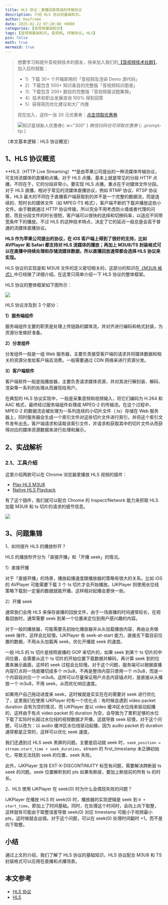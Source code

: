 ```yaml
---
title: HLS 协议：直播回放首选的传输协议
description: 介绍 HLS 协议的基础知识。
author: Keyframe
date: 2025-02-22 07:28:08 +0800
categories: [音视频基础知识]
tags: [音视频基础知识, 音视频, 传输协议, HLS]
pin: false
math: true
mermaid: true
---
```


>想要学习和提升音视频技术的朋友，快来加入我们的<a href="https://t.zsxq.com/jRprT" target="_blank" rel="noopener noreferrer">【音视频技术社群】</a>，加入后你就能：
>
>- 1）下载 30+ 个开箱即用的「音视频及渲染 Demo 源代码」
>- 2）下载包含 500+ 知识条目的完整版「音视频知识图谱」
>- 3）下载包含 200+ 题目的完整版「音视频面试题集锦」
>- 4）技术和职业发展咨询 100% 得到回答
>- 5）获得简历优化建议和大厂内推
>  
>现在加入，送你一张 20 元优惠券：<a href="https://t.zsxq.com/jRprT" target="_blank" rel="noopener noreferrer">点击领取优惠券</a>
>
>![知识星球新人优惠券](assets/img/keyframe-zsxq-coupon.png){: w="300" }
>_微信扫码也可领取优惠券_
{: .prompt-tip }


（本文基本逻辑：HLS 协议概览）


## 1、HLS 协议概览


**HLS（HTTP Live Streaming）**是由苹果公司提出的一种流媒体传输协议，可支持流媒体的直播和点播。对于 HLS 点播，基本上就是常见的分段 HTTP 点播，不同在于，它的分段非常小。要实现 HLS 点播，重点在于对媒体文件分段。对于 HLS 直播，相对于常见的流媒体直播协议，例如 RTMP 协议、RTSP 协议等，HLS 最大的不同在于直播客户端获取到的并不是一个完整的数据流，而是连续的、短时长的媒体文件（如 MPEG-TS 格式），客户端不断的下载并播放这些小文件。由于数据通过 HTTP 协议传输，所以完全不用考虑防火墙或者代理的问题，而且分段文件的时长很短，客户端可以很快的选择和切换码率，以适应不同带宽条件下的播放。不过 HLS 的这种技术特点，决定了它的延迟一般总是会高于普通的流媒体直播协议。

**HLS 作为苹果公司提出的协议，在 iOS 客户端上得到了很好的支持，比如 AVPlayer 和 Safari 都支持对 HLS 流媒体的播放；再加上 M3U8/TS 封装格式可以在直播中持续处理和存储流媒体数据，所以直播回放通常都会选择 HLS 协议来实现。**

HLS 协议的实现是和 M3U8 文件的定义密切相关的，这部分的知识在[《M3U8 格式》](https://mp.weixin.qq.com/s/tCWED5zSMMYF6TTlRyljdA)中已经做了详细介绍。在这里只简单介绍一下 HLS 协议的整体框架。

HLS 协议的整体框架如下图所示：

![](assets/resource/av-basic-knowledge/av-protocol-hls-1.png)

HLS 协议涉及到 3 个部分：

**1）服务端组件**

服务端组件主要的职责是处理上传链路的媒体流，并对齐进行编码和格式封装，为资源分发做好准备。


**2）分发组件**


分发组件一般是一组 Web 服务器，主要负责接受客户端的请求并将媒体数据和相关的资源分发给客户端去消费。一般需要通过 CDN 网络来进行资源分发。


**3）客户端软件**

客户端软件一般是指播放器，主要负责请求媒体资源，并对其进行解封装、解码、渲染等一系列的处理从而展现给用户。

在典型的 HLS 协议实现中，一般是采集音频和视频输入，将它们编码为 H.264 和 AAC 格式，最终经过服务端组件处理成 MPEG-2 的传输流。在这个过程中，MPEG-2 的数据流会被处理为一系列连续的小切片文件（.ts）存储在 Web 服务器上，同时服务器会生成一个索引文件对这些切片文件进行索引，并将这个索引文件发布出去。客户端请求和读取该索引文件，并请求和获取其中的切片文件从而获得对应的媒体资源数据来进行处理和展示。




## 2、实战解析

### 2.1、工具介绍

这里介绍两款可以在 Chrome 浏览器里播放 HLS 视频的插件：

- [Play HLS M3U8](https://www.extfans.com/productivity/ckblfoghkjhaclegefojbgllenffajdc/)
- [Native HLS Playback](https://www.extfans.com/productivity/emnphkkblegpebimobpbekeedfgemhof)

有了这个插件，我们就可以配合 Chrome 的 Inspect/Network 能力来抓取 HLS 加载 M3U8 和 ts 切片的请求的细节信息。

![](assets/resource/av-basic-knowledge/av-protocol-hls-2.png)


## 3、问题集锦

1、如何提升 HLS 的播放秒开？

HLS 的播放秒开分为「直接开播」和「开播 seek」的情况。

1）直接开播

对于「直接开播」的场景，播放起播速度跟播放器的策略有很大的关系。比如 iOS 的 AVPlayer 可能需要下载 3 个 ts 切片才会开始播放。IJKPlayer 则使用水位线策略下载到一定量的数据就能开播，这样相对起播会更快一些。

2）开播 seek

通常我们会用 HLS 来保存直播的回放文件，由于一场直播的时间通常较长，在观看回放时，通常需要 seek 到某一个位置来定位到用户感兴趣的内容。

对于一般的播放器，可能需要先初始化播放器并从头加载播放内容，再由业务做 seek 操作，这样会比较慢。IJKPlayer 有 seek-at-start 能力，直接去下载目前位置的数据，不用从头加载再 seek，优化开播就 seek 的速度。

一般 HLS 的 ts 切片是按照直播的 GOP 来切片的，如果 seek 到某个 ts 切片的中间位置，会需要从这个 ts 切片的开始位置下载数据并解码，再计算 seek 到的位置来展示画面，这样的 seek 过程会比较慢。对于这个问题，服务端可以根据直播内容打点将一场直播切成多个 m3u8，不再是整场内容只使用一个 m3u8，而是一个内容段对应一个 m3u8。这样可以尽量保证用户点击内容锚点时，是直接从头播放一个 m3u8，不用 seek，从而优化响应速度。

如果用户自己拖动进度来 seek，这时候就是实实在在的需要对 seek 进行优化了，这里我们在使用 IJKPlayer 时有一个优化点：有时候会遇到 video packet duration 会有为空的情况，而 IJKPlayer 是以 video 缓冲区水位线来驱动起播的，这样由于有点 video packet 的 duration 为空，会导致为了累积足够的水位下载了实际时长超过水位线的视频数据才开播，这就导致 seek 较慢，对于这个问题，可以改为：以 audio 缓冲区水位线驱动起播，因为 audio packet 的 duration 通常都是正常的，这样可以优化 seek 速度。


我们还遇到过 HLS seek 黑屏的问题。主要是启动就 seek 时，`seek_position = stream.start_time + seek_duration`，stream 的 first_timestamp 未正确初始化，导致无法找到 seek 的位置，seek 失败。

此外，IJKPlayer 支持 EXT-X-DISCONTINUITY 标签有问题，需要解决跨断层 ts seek 的问题。seek 位置解析到的 pts 如果有断层，要加上断层前的所有 ts 的时长。


2、HLS 使用 IJKPlayer 在 seek(0) 时为什么会偶现失败的问题？

IJKPlayer 在播放 HLS 时 seek(0) 时，播放器的实现逻辑是 seek 到 `0 + start_time`，即加上了时间基础。同时，在处理这个时间时，会向上向下取整，这样就有可能由于取整误差导致 seek(0) 对应 timestamp 可能小于视频最小 pts，这时候就会出错。对于这个问题，可以在 seek(0) 处理时间戳时 +1，而不是向下取整。


## 小结


通过上文的介绍，我们了解了 HLS 协议的基础知识，HLS 协议配合 M3U8 和 TS 封装格式可以应用在直播和点播场景。




## 本文参考

- [HLS 协议](https://developer.apple.com/streaming/)
- [HLS](https://datatracker.ietf.org/doc/html/draft-pantos-http-live-streaming-23)




